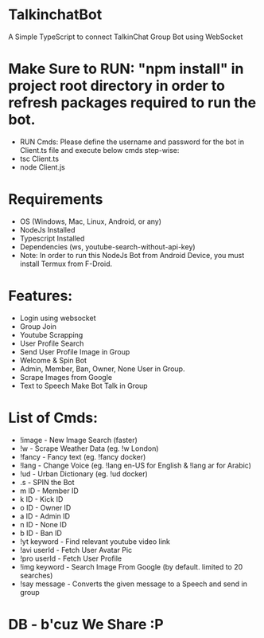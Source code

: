 # TalkinchatBot
A Simple TypeScript to connect TalkinChat Group Bot using WebSocket

# Make Sure to RUN: "npm install" in project root directory in order to refresh packages required to run the bot.

- RUN Cmds: Please define the username and password for the bot in Client.ts file and execute below cmds step-wise: 
- tsc Client.ts
- node Client.js

# Requirements
- OS (Windows, Mac, Linux, Android, or any)
- NodeJs Installed
- Typescript Installed
- Dependencies (ws, youtube-search-without-api-key)
- Note: In order to run this NodeJs Bot from Android Device, you must install Termux from F-Droid.

# Features:

- Login using websocket
- Group Join
- Youtube Scrapping
- User Profile Search
- Send User Profile Image in Group
- Welcome & Spin Bot
- Admin, Member, Ban, Owner, None User in Group.
- Scrape Images from Google
- Text to Speech Make Bot Talk in Group


# List of Cmds:
- !image - New Image Search (faster)
- !w    -  Scrape Weather Data (eg. !w London)
- !fancy - Fancy text (eg. !fancy docker)
- !lang - Change Voice (eg. !lang en-US for English & !lang ar for Arabic)
- !ud  -  Urban Dictionary (eg. !ud docker)
- .s    -  SPIN the Bot
- m ID  -  Member ID
- k ID  -  Kick ID
- o ID  -  Owner ID
- a ID  -  Admin ID
- n ID  -  None ID
- b ID  -  Ban ID
- !yt keyword  -  Find relevant youtube video link
- !avi userId  -  Fetch User Avatar Pic
- !pro userId  -  Fetch User Profile
- !img keyword - Search Image From Google (by default. limited to 20 searches)
- !say message - Converts the given message to a Speech and send in group

# DB - b'cuz We Share :P
